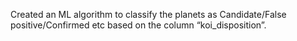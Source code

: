 Created an ML algorithm to classify the planets as Candidate/False positive/Confirmed etc based on the  column “koi_disposition”.
